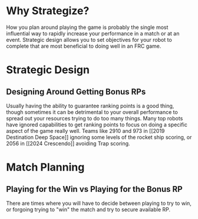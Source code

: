 # Why Strategize?

How you plan around playing the game is probably the single most influential way to rapidly increase your performance in a match or at an event. Strategic design allows you to set objectives for your robot to complete that are most beneficial to doing well in an FRC game.

# Strategic Design

## Designing Around Getting Bonus RPs

Usually having the ability to guarantee ranking points is a good thing, though sometimes it can be detrimental to your overall performance to spread out your resources trying to do too many things. Many top robots have ignored capabilities to get ranking points to focus on doing a specific aspect of the game really well. Teams like 2910 and 973 in [[2019 Destination Deep Space]] ignoring some levels of the rocket ship scoring, or 2056 in [[2024 Crescendo]] avoiding Trap scoring.

# Match Planning

## Playing for the Win vs Playing for the Bonus RP

There are times where you will have to decide between playing to try to win, or forgoing trying to "win" the match and try to secure available RP.